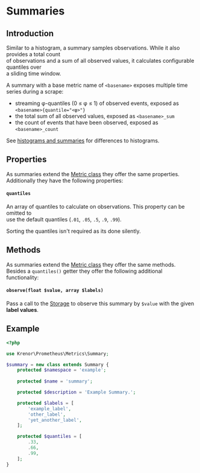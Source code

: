 Summaries
=========

## Introduction

Similar to a histogram, a summary samples observations. While it also provides a total count  
of observations and a sum of all observed values, it calculates configurable quantiles over  
a sliding time window.

A summary with a base metric name of `<basename>` exposes multiple time series during a scrape:

* streaming φ-quantiles (0 ≤ φ ≤ 1) of observed events, exposed as `<basename>{quantile="<φ>"}`
* the total sum of all observed values, exposed as `<basename>_sum`
* the count of events that have been observed, exposed as `<basename>_count`

See [histograms and summaries](https://prometheus.io/docs/practices/histograms/) for differences to histograms.

## Properties

As summaries extend the [Metric class](README.md) they offer the same properties.  
Additionally they have the following properties:

#### `quantiles`

An array of quantiles to calculate on observations.  This property can be omitted to  
use the default quantiles (`.01`, `.05`, `.5`, `.9`, `.99`).

Sorting the quantiles isn't required as its done silently.  

## Methods

As summaries extend the [Metric class](README.md) they offer the same methods.    
Besides a `quantiles()` getter they offer the following additional functionality:

#### `observe(float $value, array $labels)`

Pass a call to the [Storage](#) to observe this summary by `$value` with the given **label values**.

## Example

```php
<?php

use Krenor\Prometheus\Metrics\Summary;

$summary = new class extends Summary {
    protected $namespace = 'example';
    
    protected $name = 'summary';

    protected $description = 'Example Summary.';

    protected $labels = [
        'example_label',
        'other_label',
        'yet_another_label',
    ];

    protected $quantiles = [
        .33,
        .66,
        .99,
    ];
}
```
